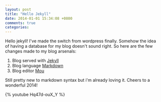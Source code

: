 ```yaml
---
layout: post
title: "Hello Jekyll"
date: 2014-01-01 15:34:08 +0800
comments: true
categories: 
---
```


Hello jekyll! I've made the switch from wordpress finally. Somehow the idea of having a database for my blog doesn't sound right. So here are the few changes made to my blog arsenals:

1. Blog served with [Jekyll](http://jekyllrb.com)
2. Blog language [Markdown](http://daringfireball.net/projects/markdown/basics)
3. Blog editor [Mou](http://mouapp.com)

Still pretty new to markdown syntax but i'm already loving it. Cheers to a wonderful 2014!

{% youtube Hq47d-ouX_Y %}